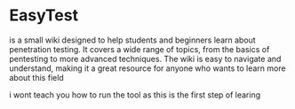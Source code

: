 # EasyTest
is a small wiki designed to help students and beginners learn about penetration testing. It covers a wide range of topics, from the basics of pentesting to more advanced techniques. The wiki is easy to navigate and understand, making it a great resource for anyone who wants to learn more about this field

i wont teach you how to run the tool as this is the first step of learing 
